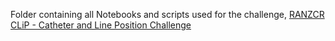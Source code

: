 Folder containing all Notebooks and scripts used for the challenge, [RANZCR CLiP - Catheter and Line Position Challenge](https://www.kaggle.com/c/ranzcr-clip-catheter-line-classification)
